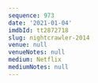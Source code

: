 ```yaml
---
sequence: 973
date: '2021-01-04'
imdbId: tt2872718
slug: nightcrawler-2014
venue: null
venueNotes: null
medium: Netflix
mediumNotes: null
---
```


